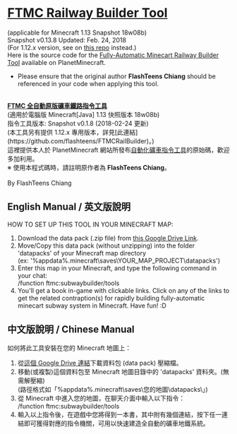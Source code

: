 # [FTMC Railway Builder Tool](https://www.planetminecraft.com/mod/1-12-x-vanilla-mod-fully-automatic-minecart-railway-builder-tool/)
(applicable for Minecraft 1.13 Snapshot 18w08b)<br>
Snapshot v0.13.8 Updated: Feb. 24, 2018<br>
(For 1.12.x version, see on [this repo](https://github.com/flashteens/FTMCRailBuilder) instead.)<br>
Here is the source code for the [Fully-Automatic Minecart Railway Builder Tool](https://www.planetminecraft.com/mod/1-12-x-vanilla-mod-fully-automatic-minecart-railway-builder-tool/) available on PlanetMinecraft.
* Please ensure that the original author **FlashTeens Chiang** should be referenced in your code when applying this tool.
<br>
<b><a href='https://www.planetminecraft.com/mod/1-12-x-vanilla-mod-fully-automatic-minecart-railway-builder-tool/'>FTMC 全自動原版礦車鐵路指令工具</a></b><br>
(適用於電腦版 Minecraft[Java] 1.13 快照版本 18w08b)<br>
指令工具版本: Snapshot v0.1.8 (2018-02-24 更新)<br>
(本工具另有提供 1.12.x 專用版本，詳見[此連結](https://github.com/flashteens/FTMCRailBuilder)。)<br>
這裡提供本人於 PlanetMinecraft 網站所發布<a href='https://www.planetminecraft.com/mod/1-12-x-vanilla-mod-fully-automatic-minecart-railway-builder-tool/'>自動化礦車指令工具</a>的原始碼，歡迎多加利用。<br>
※ 使用本程式碼時，請註明原作者為 <b>FlashTeens Chiang</b>。
<br>
<br>
By FlashTeens Chiang

## English Manual / 英文版說明

HOW TO SET UP THIS TOOL IN YOUR MINECRAFT MAP:
1. Download the data pack (.zip file) from [this Google Drive Link](https://drive.google.com/open?id=1EqN13Qx_NxTx00wz4j64mXb0agOAUItS).
2. Move/Copy this data pack (without unzipping) into the folder 'datapacks' of your Minecraft map directory<br>
   (ex: '%appdata%\.minecraft\saves\YOUR_MAP_PROJECT\datapacks\')
3. Enter this map in your Minecraft, and type the following command in your chat:<br>
   /function ftmc:subwaybuilder/tools<br>
4. You'll get a book in-game with clickable links. Click on any of the links to get the related contraption(s) for rapidly building fully-automatic minecart subway system in Minecraft. Have fun! :D


## 中文版說明 / Chinese Manual

如何將此工具安裝在您的 Minecraft 地圖上：
1. 從[這個 Google Drive 連結](https://drive.google.com/open?id=1EqN13Qx_NxTx00wz4j64mXb0agOAUItS)下載資料包 (data pack) 壓縮檔。
2. 移動(或複製)這個資料包至 Minecraft 地圖目錄中的 'datapacks' 資料夾。(無需解壓縮)<br>
   (路徑格式如「%appdata%\.minecraft\saves\您的地圖\datapacks\」)
3. 從 Minecraft 中進入您的地圖，在聊天介面中輸入以下指令：<br>
   /function ftmc:subwaybuilder/tools<br>
4. 輸入以上指令後，在遊戲中您將得到一本書，其中附有幾個連結，按下任一連結即可獲得對應的指令機關，可用以快速建造全自動的礦車地鐵系統。
